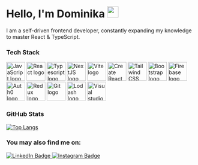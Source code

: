 # Hello, I'm Dominika <img src="https://raw.githubusercontent.com/MartinHeinz/MartinHeinz/master/wave.gif" width="30px">

I am a self-driven frontend developer, constantly expanding my knowledge to master React & TypeScript. 


### Tech Stack
<div>
  <img src="https://cdn.worldvectorlogo.com/logos/logo-javascript.svg" alt="JavaScript logo" width="50" height="50" />
  <img src="https://cdn.worldvectorlogo.com/logos/react-2.svg" alt="React logo" width="50" height="50" />
  <img src="https://cdn.worldvectorlogo.com/logos/typescript.svg" alt="Typescript logo" width="50" height="50" />
  <img src="https://cdn.worldvectorlogo.com/logos/next-js.svg" alt="NextJS logo" width="50" height="50" />
  <img src="https://cdn.worldvectorlogo.com/logos/vitejs.svg" alt="Vite logo" width="50" height="50" />
  <img src="https://cdn.worldvectorlogo.com/logos/create-react-app.svg" alt="Create React App logo" width="50" height="50" />
  <img src="https://cdn.worldvectorlogo.com/logos/tailwindcss.svg" alt="Tailwind CSS logo" width="50" height="50" />
  <img src="https://cdn.worldvectorlogo.com/logos/bootstrap-5-1.svg" alt="Bootstrap logo" width="50" height="50" />
  <img src="https://cdn.worldvectorlogo.com/logos/firebase-1.svg" alt="Firebase logo" width="50" height="50" />
  <img src="https://cdn.worldvectorlogo.com/logos/auth0.svg" alt="Auth0 logo" width="50" height="50" />
  <img src="https://cdn.worldvectorlogo.com/logos/redux.svg" alt="Redux logo" width="50" height="50" />
  <img src="https://cdn.worldvectorlogo.com/logos/git-icon.svg" alt="Git logo" width="50" height="50" />
  <img src="https://cdn.worldvectorlogo.com/logos/lodash.svg" alt="Lodash logo" width="50" height="50" />
  <img src="https://cdn.worldvectorlogo.com/logos/visual-studio-code-1.svg" alt="Visual studio logo" width="50" height="50" />
</div>

### GitHub Stats
[![Top Langs](https://github-readme-stats.vercel.app/api/top-langs/?username=eldigia&hide=java,html,css&layout=compact)](https://github.com/anuraghazra/github-readme-stats)

### You may also find me on:
<div>
  <a href="https://www.linkedin.com/in/dominika-macura-3a5817239/">
    <img src="https://img.shields.io/badge/LinkedIn-blue?style=for-the-badge&logo=linkedin&logoColor=white" alt="LinkedIn Badge"/>
  </a>
  <a href="https://www.instagram.com/eldigiaxoxo/">
    <img src="https://img.shields.io/badge/Instagram-E4405F?style=for-the-badge&logo=instagram&logoColor=white" alt="Instagram Badge"/>
  </a>
</div>
